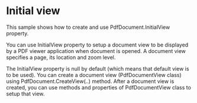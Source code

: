 # Initial view
This sample shows how to create and use PdfDocument.InitialView property.

You can use InitialView property to setup a document view to be displayed by a PDF viewer application when document is opened. A document view specifies a page, its location and zoom level.

The InitialView property is null by default (which means that default view is to be used). You can create a document view (PdfDocumentView class) using PdfDocument.CreateView(..) method. After a document view is created, you can use methods and properties of PdfDocumentView class to setup that view.